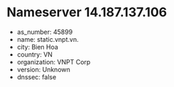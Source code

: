 # Nameserver 14.187.137.106

* as_number: 45899
* name: static.vnpt.vn.
* city: Bien Hoa
* country: VN
* organization: VNPT Corp
* version: Unknown
* dnssec: false
